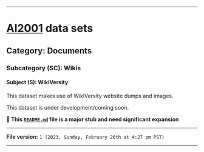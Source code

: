 
***

# [AI2001](https://github.com/seanpm2001/AI2001/) data sets

## Category: Documents

### Subcategory (SC): Wikis

#### Subject (S): WikiVersity

This dataset makes use of WikiVersity website dumps and images.

This dataset is under development/coming soon.

**🌱️ This [`README.md`](/README.md) file is a major stub and need significant expansion**

***

**File version:** `1 (2023, Sunday, February 26th at 4:27 pm PST)`

***
